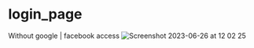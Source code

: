 # login_page
Without google | facebook access
![Screenshot 2023-06-26 at 12 02 25](https://github.com/meow-4O4/login_page/assets/137724808/02ce222a-5b2a-49e6-ae1d-c5587b732c5f)
